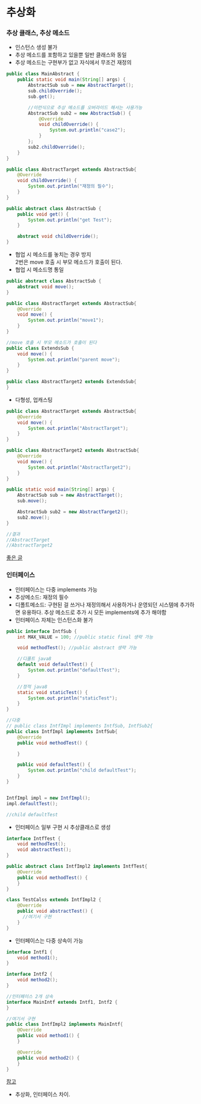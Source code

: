 # 추상화

### 추상 클래스, 추상 메소드

- 인스턴스 생성 불가
- 추상 메소드를 포함하고 있을뿐 일반 클래스와 동일
- 추상 메소드는 구현부가 없고 자식에서 무조건 재정의

```java
public class MainAbstract {
    public static void main(String[] args) {
        AbstractSub sub = new AbstractTarget();
        sub.childOverride();
        sub.get();

        //이런식으로 추상 메소드를 오버라이드 해서는 사용가능
        AbstractSub sub2 = new AbstractSub() {
            @Override
            void childOverride() {
                System.out.println("case2");
            }
        };
        sub2.childOverride();
    }
}

public class AbstractTarget extends AbstractSub{
    @Override
    void childOverride() {
        System.out.println("재정의 필수");
    }
}

public abstract class AbstractSub {
    public void get() {
        System.out.println("get Test");
    }

    abstract void childOverride();
}
```

- 협업 시 메소드를 놓치는 경우 방지<br>
  2번은 move 호출 시 부모 메소드가 호출이 된다.
- 협업 시 메소드명 통일

```java
public abstract class AbstractSub {
    abstract void move();
}

public class AbstractTarget extends AbstractSub{
    @Override
    void move() {
        System.out.println("move1");
    }
}

//move 호출 시 부모 메소드가 호출이 된다
public class ExtendsSub {
    void move() {
        System.out.println("parent move");
    }
}

public class AbstractTarget2 extends ExtendsSub{
}

```

- 다형성, 업캐스팅

```java
public class AbstractTarget extends AbstractSub{
    @Override
    void move() {
        System.out.println("AbstractTarget");
    }
}

public class AbstractTarget2 extends AbstractSub{
    @Override
    void move() {
        System.out.println("AbstractTarget2");
    }
}

public static void main(String[] args) {
    AbstractSub sub = new AbstractTarget();
    sub.move();

    AbstractSub sub2 = new AbstractTarget2();
    sub2.move();
}

//결과
//AbstractTarget
//AbstractTarget2
```

[좋은 글](https://limkydev.tistory.com/188)

### 인터페이스

- 인터페이스는 다중 implements 가능
- 추상메소드: 재정의 필수
- 디폴트메소드: 구현된 걸 쓰거나 재정의해서 사용하거나
  운영되던 시스템에 추가하면 유용하다. 추상 메소드로 추가 시 모든 implements에 추가 해야함
- 인터페이스 자체는 인스턴스화 불가

```java
public interface IntfSub {
    int MAX_VALUE = 100; //public static final 생략 가능

    void methodTest(); //public abstract 생략 가능

    //디폴트 java8
    default void defaultTest() {
        System.out.println("defaultTest");
    }

    //정적 java8
    static void staticTest() {
        System.out.println("staticTest");
    }
}

//다중
// public class IntfImpl implements IntfSub, IntfSub2{
public class IntfImpl implements IntfSub{
    @Override
    public void methodTest() {

    }

    public void defaultTest() {
        System.out.println("child defaultTest");
    }
}


IntfImpl impl = new IntfImpl();
impl.defaultTest();

//child defaultTest
```

- 인터페이스 일부 구현 시 추상클래스로 생성

```java
interface IntfTest {
    void methodTest();
    void abstractTest();
}

public abstract class IntfImpl2 implements IntfTest{
    @Override
    public void methodTest() {
    }
}

class TestCalss extends IntfImpl2 {
    @Override
    public void abstractTest() {
      //여기서 구현
    }
}
```

- 인터페이스는 다중 상속이 가능

```java
interface Intf1 {
    void method1();
}

interface Intf2 {
    void method2();
}

//인터페이스 2개 상속
interface MainIntf extends Intf1, Intf2 {
}

//여기서 구현
public class IntfImpl2 implements MainIntf{
    @Override
    public void method1() {
    }

    @Override
    public void method2() {
    }
}
```

[참고](https://inpa.tistory.com/entry/JAVA-%E2%98%95-%EC%9D%B8%ED%84%B0%ED%8E%98%EC%9D%B4%EC%8A%A4Interface%EC%9D%98-%EC%A0%95%EC%84%9D-%ED%83%84%ED%83%84%ED%95%98%EA%B2%8C-%EA%B0%9C%EB%85%90-%EC%A0%95%EB%A6%AC)

- 추상화, 인터페이스 차이.
